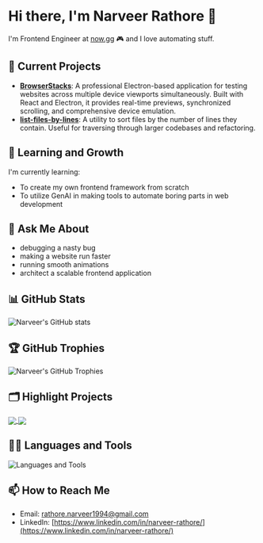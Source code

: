 # Hi there, I'm Narveer Rathore 👋
I'm Frontend Engineer at [now.gg](https://now.gg/) 🎮 and I love automating stuff.

## 🔭 Current Projects
- **[BrowserStacks](https://github.com/narveer-rathore/browser-stacks)**: A professional Electron-based application for testing websites across multiple device viewports simultaneously. Built with React and Electron, it provides real-time previews, synchronized scrolling, and comprehensive device emulation.
- **[list-files-by-lines](https://www.npmjs.com/package/list-files-by-lines)**: A utility to sort files by the number of lines they contain. Useful for traversing through larger codebases and refactoring.

## 🌱 Learning and Growth
I'm currently learning:
- To create my own frontend framework from scratch
- To utilize GenAI in making tools to automate boring parts in web development

## 💬 Ask Me About
- debugging a nasty bug 
- making a website run faster
- running smooth animations
- architect a scalable frontend application

## 📊 GitHub Stats
![Narveer's GitHub stats](https://github-readme-stats.vercel.app/api?username=narveer-rathore&show_icons=true&theme=radical)

## 🏆 GitHub Trophies
![Narveer's GitHub Trophies](https://github-profile-trophy.vercel.app/?username=narveer-rathore&theme=darkhub)

## 🗂️ Highlight Projects
<a href="https://github.com/narveer-rathore/browser-stacks">
  <img align="center" src="https://github-readme-stats.vercel.app/api/pin/?username=narveer-rathore&repo=browser-stacks&theme=radical" />
</a>
<a href="https://github.com/narveer-rathore/page-editor">
  <img align="center" src="https://github-readme-stats.vercel.app/api/pin/?username=narveer-rathore&repo=page-editor&theme=radical" />
</a>

## 🧑‍💻 Languages and Tools
![Languages and Tools](https://skillicons.dev/icons?i=js,ts,react,nextjs,nodejs,html,css,redux,sass,jest,python,mysql,git,github,docker,kubernetes,aws,firebase)

## 📫 How to Reach Me
- Email: [rathore.narveer1994@gmail.com](mailto:rathore.narveer1994@gmail.com)
- LinkedIn: [https://www.linkedin.com/in/narveer-rathore/](https://www.linkedin.com/in/narveer-rathore/)

<!--


## ⚡ Fun Fact
[Share a fun fact about yourself or your interests]
- 🔭 I’m currently working on a frontend playground static site like CodePen 
- 🌱 I’m learning about AI and RAGs. After completing [IBM's Full Stack Developer](https://www.coursera.org/account/accomplishments/professional-cert/SLK2E9HUFWVB), I immediately knew what my next project would include!
- 👯 I’m looking to collaborate on anything that intersects between technology and problem solving.
- 📫 How to reach me: [email](mailto:rathore.narveer1994@gmail.com)

- ⚡ Skills:       Next.Js, React, JavaScript, TypeScript, HTML/CSS, Python
- ⚡ Technologies: WebRTC, AWS, WebAssembly, Optimization, Performance, Testing

**narveer-rathore/narveer-rathore** is a ✨ _special_ ✨ repository because its `README.md` (this file) appears on your GitHub profile.

Here are some ideas to get you started:

- 🔭 I’m currently working on ...
- 🌱 I’m currently learning ...
- 👯 I’m looking to collaborate on ...
- 🤔 I’m looking for help with ...
- 💬 Ask me about ...
- 📫 How to reach me: ...
- 😄 Pronouns: ...
- ⚡ Fun fact: ...
-->

